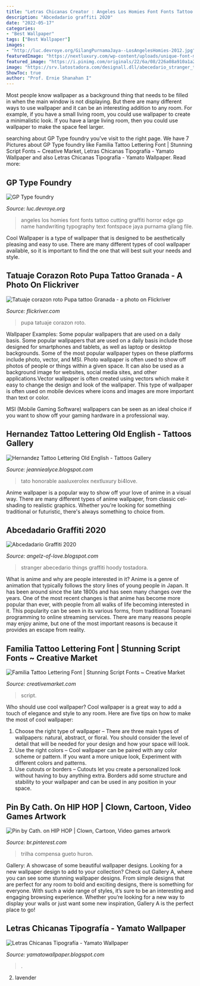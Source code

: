 ```yaml
---
title: "Letras Chicanas Creator : Angeles Los Homies Font Fonts Tattoo Cutting Graffiti Horror Edge Gp Name Handwriting Typography Text Fontspace Jaya Purnama Gilang File"
description: "Abcedadario graffiti 2020"
date: "2022-05-17"
categories:
- "Best Wallpaper"
tags: ["Best Wallpaper"]
images:
- "http://luc.devroye.org/GilangPurnamaJaya--LosAngelesHomies-2012.jpg"
featuredImage: "https://nextluxury.com/wp-content/uploads/unique-font-male-last-name-upper-back-tattoo-designs.jpg"
featured_image: "https://i.pinimg.com/originals/22/6a/08/226a08a910a1a23e4408d5ae1bc91944.jpg"
image: "https://srv.latostadora.com/designall.dll/abecedario_stranger_things--i:14138561870214138520;x:20;w:520;m:1.jpg"
ShowToc: true
author: "Prof. Ernie Shanahan I"
---
```



Most people know wallpaper as a background thing that needs to be filled in when the main window is not displaying. But there are many different ways to use wallpaper and it can be an interesting addition to any room. For example, if you have a small living room, you could use wallpaper to create a minimalistic look. If you have a large living room, then you could use wallpaper to make the space feel larger.

	

		
searching about GP Type foundry you've visit to the right page. We have 7 Pictures about GP Type foundry like Familia Tattoo Lettering Font | Stunning Script Fonts ~ Creative Market, Letras Chicanas Tipografía - Yamato Wallpaper and also Letras Chicanas Tipografía - Yamato Wallpaper. Read more:
		
    
## GP Type Foundry

<img loading=lazy src="http://luc.devroye.org/GilangPurnamaJaya--LosAngelesHomies-2012.jpg" onerror="this.onerror=null;this.src='https://tse2.mm.bing.net/th?id=OIP.tsTG64Jx6w_2jafKMeqPwwHaHa&amp;pid=15.1';" alt="GP Type foundry">

_Source: luc.devroye.org_

>angeles los homies font fonts tattoo cutting graffiti horror edge gp name handwriting typography text fontspace jaya purnama gilang file. 

	

Cool Wallpaper is a type of wallpaper that is designed to be aesthetically pleasing and easy to use. There are many different types of cool wallpaper available, so it is important to find the one that will best suit your needs and style.

    
## Tatuaje Corazon Roto Pupa Tattoo Granada - A Photo On Flickriver

<img loading=lazy src="https://farm8.staticflickr.com/7179/6880312087_518ae32f15_z.jpg" onerror="this.onerror=null;this.src='https://tse2.mm.bing.net/th?id=OIP.jUAt8F0xTY6btH5oXHdtLAAAAA&amp;pid=15.1';" alt="Tatuaje corazon roto Pupa tattoo Granada - a photo on Flickriver">

_Source: flickriver.com_

>pupa tatuaje corazon roto. 

	

Wallpaper Examples: Some popular wallpapers that are used on a daily basis.
Some popular wallpapers that are used on a daily basis include those designed for smartphones and tablets, as well as laptop or desktop backgrounds. Some of the most popular wallpaper types on these platforms include photo, vector, and MSI. 
Photo wallpaper is often used to show off photos of people or things within a given space. It can also be used as a background image for websites, social media sites, and other applications.Vector wallpaper is often created using vectors which make it easy to change the design and look of the wallpaper. This type of wallpaper is often used on mobile devices where icons and images are more important than text or color. 

MSI (Mobile Gaming Software) wallpapers can be seen as an ideal choice if you want to show off your gaming hardware in a professional way.

    
## Hernandez Tattoo Lettering Old English - Tattoos Gallery

<img loading=lazy src="https://nextluxury.com/wp-content/uploads/unique-font-male-last-name-upper-back-tattoo-designs.jpg" onerror="this.onerror=null;this.src='https://tse2.mm.bing.net/th?id=OIP.3GRFPuugkAKobTXysGTEPgHaHa&amp;pid=15.1';" alt="Hernandez Tattoo Lettering Old English - Tattoos Gallery">

_Source: jeanniealyce.blogspot.com_

>tato honorable aaaluxerolex nextluxury bi4love. 

	

Anime wallpaper is a popular way to show off your love of anime in a visual way. There are many different types of anime wallpaper, from classic cel-shading to realistic graphics. Whether you're looking for something traditional or futuristic, there's always something to choice from.

    
## Abcedadario Graffiti 2020

<img loading=lazy src="https://srv.latostadora.com/designall.dll/abecedario_stranger_things--i:14138561870214138520;x:20;w:520;m:1.jpg" onerror="this.onerror=null;this.src='https://tse2.mm.bing.net/th?id=OIP.01sXWgFq7F1dJV-v8l4eYAHaHC&amp;pid=15.1';" alt="Abcedadario Graffiti 2020">

_Source: angelz-of-love.blogspot.com_

>stranger abecedario things graffiti hoody tostadora. 

	

What is anime and why are people interested in it?
Anime is a genre of animation that typically follows the story lines of young people in Japan. It has been around since the late 1800s and has seen many changes over the years. One of the most recent changes is that anime has become more popular than ever, with people from all walks of life becoming interested in it. This popularity can be seen in its various forms, from traditional Toonami programming to online streaming services. There are many reasons people may enjoy anime, but one of the most important reasons is because it provides an escape from reality.

    
## Familia Tattoo Lettering Font | Stunning Script Fonts ~ Creative Market

<img loading=lazy src="https://images.creativemarket.com/0.1.0/ps/6981155/1200/800/m1/fpnw/wm0/1-.jpg?1568712625&amp;s=623eddbe17b4f62e5cfed8b5f1a0a4fb" onerror="this.onerror=null;this.src='https://tse1.mm.bing.net/th?id=OIP.HdfNa8eVBulqYB41PEpv0AHaE8&amp;pid=15.1';" alt="Familia Tattoo Lettering Font | Stunning Script Fonts ~ Creative Market">

_Source: creativemarket.com_

>script. 

	

Who should use cool wallpaper?
Cool wallpaper is a great way to add a touch of elegance and style to any room. Here are five tips on how to make the most of cool wallpaper: 
1) Choose the right type of wallpaper – There are three main types of wallpapers: natural, abstract, or floral. You should consider the level of detail that will be needed for your design and how your space will look. 
2) Use the right colors – Cool wallpaper can be paired with any color scheme or pattern. If you want a more unique look, Experiment with different colors and patterns. 
3) Use cutouts or borders – Cutouts let you create a personalized look without having to buy anything extra. Borders add some structure and stability to your wallpaper and can be used in any position in your space.

    
## Pin By Cath. On HIP HOP | Clown, Cartoon, Video Games Artwork

<img loading=lazy src="https://i.pinimg.com/originals/22/6a/08/226a08a910a1a23e4408d5ae1bc91944.jpg" onerror="this.onerror=null;this.src='https://tse2.mm.bing.net/th?id=OIP.6kn8z1zT5cN70Zb1mzn1aQHaHa&amp;pid=15.1';" alt="Pin by Cath. on HIP HOP | Clown, Cartoon, Video games artwork">

_Source: br.pinterest.com_

>trilha compensa gueto huron. 

	

Gallery: A showcase of some beautiful wallpaper designs.
Looking for a new wallpaper design to add to your collection? Check out Gallery A, where you can see some stunning wallpaper designs. From simple designs that are perfect for any room to bold and exciting designs, there is something for everyone. With such a wide range of styles, it’s sure to be an interesting and engaging browsing experience. Whether you’re looking for a new way to display your walls or just want some new inspiration, Gallery A is the perfect place to go!





	
	
    
## Letras Chicanas Tipografía - Yamato Wallpaper

<img loading=lazy src="https://img2.freepng.es/20180713/izf/kisspng-script-typeface-open-source-unicode-typefaces-call-gothic-letters-5b485fbad047a0.0863093415314697548531.jpg" onerror="this.onerror=null;this.src='https://tse3.mm.bing.net/th?id=OIP.PcQKbKWlKqMdNsdXd_KunQHaEm&amp;pid=15.1';" alt="Letras Chicanas Tipografía - Yamato Wallpaper">

_Source: yamatowallpaper.blogspot.com_

>. 

	

2. lavender 

